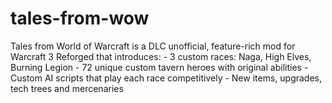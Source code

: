 # tales-from-wow
Tales from World of Warcraft is a DLC unofficial, feature-rich mod for Warcraft 3 Reforged that introduces: - 3 custom races: Naga, High Elves, Burning Legion - 72 unique custom tavern heroes with original abilities - Custom AI scripts that play each race competitively - New items, upgrades, tech trees and mercenaries
